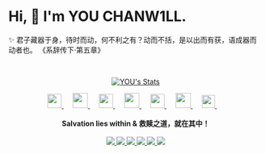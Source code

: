 # Hi, 👋  I'm YOU CHANW1LL.
  
  ✨ 君子藏器于身，待时而动，何不利之有？动而不括，是以出而有获，语成器而动者也。  《系辞传下·第五章》


<br>

<p align="center">
  <a href="https://github.com/Charmve" class="rich-diff-level-one">
    <img src="https://github-readme-stats.vercel.app/api?username=youchanwill&title_color=333&text_color=777" alt="YOU's Stats" >
    <!-- &hide=issues
    <img src="https://github-readme-stats.vercel.app/api?username=youchanwill&hide=issues&title_color=333&text_color=777" alt="YOU's Stats" >
    -->
  </a>
</p>

<p align="center">
  <a href= "https://github.com/YOUChanWill" target="_blank" alt="WeChat" title="WeChat">
    <img src="https://img.icons8.com/ios-filled/50/000000/weixing.png" width="28px"/>
  </a>
  &emsp;
  <a href="https://blog.csdn.net/qq_45902224" target="_blank" alt="CSDN" title="CSDN">
    <img src="https://img.icons8.com/material/48/000000/csdn.png" width="30px"/>
  </a>
  &emsp;
  <a href="https://github.com/YOUChanWill" target="_blank" alt="Zhihu" title="Zhihu">
    <img src="https://img.icons8.com/material-two-tone/50/000000/zhihu.png" width="28px"/>
  </a>
  &emsp;
  <a href="https://github.com/YOUChanWill" target="_blank" alt="Bilibili" title="Bilibili">
    <img src="https://user-images.githubusercontent.com/29084184/166415345-91925d37-c66f-448f-8d75-c8355fe0b692.png" width="30px"/>
  </a>
  &emsp;
  <a href= "https://github.com/YOUChanWill" target="_blank" alt="Instagram" title="Instagram">
    <img src="https://img.icons8.com/ios-glyphs/256/000000/instagram-new.svg" width="28px"/>
  </a>
  &emsp;
  <a href="https://github.com/YOUChanWill" target="_blank" alt="YouTube" title="YouTube">
    <img src="https://img.icons8.com/ios-filled/50/000000/youtube-play.png" width="30px"/>
  </a>
  &emsp;
  <a href="https://github.com/YOUChanWill" target="_blank" alt="LinkedIn" title="LinkedIn">
    <img src="https://img.icons8.com/ios-filled/256/000000/linkedin.svg" width="26px"/>
  </a>
  &emsp;
  <br><br>
  <strong>Salvation lies within & 救赎之道，就在其中！</strong>
  <br><br>
  <a href="https://github.com/YOUChanWill">
    <img src="https://img.shields.io/badge/code-Java-black">
  </a>
  <a href="https://github.com/YOUChanWill">
    <img src="https://img.shields.io/badge/code-C-black">
  </a>
  <a href="https://github.com/YOUChanWills">
    <img src="https://img.shields.io/badge/occupation-critic-black">
  </a>
  <a href="https://github.com/YOUChanWill">
    <img src="https://img.shields.io/badge/occupation-programmer-black">
  </a>
  <a href="https://github.com/YOUChanWill">
    <img src="https://img.shields.io/badge/occupation-artist-orange">
  </a>
    <a href="https://github.com/YOUChanWills">
    <img src="https://img.shields.io/badge/occupation-daydreamer-black">
  </a>
</p>

<h2></h2>
    

